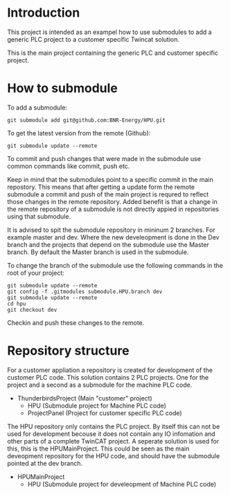 # Introduction

This project is intended as an exampel how to use submodules to add a generic 
PLC project to a customer specific Twincat solution.


This is the main project containing the generic PLC and customer specific
project.

# How to submodule

To add a submodule:

	git submodule add git@github.com:BNR-Energy/HPU.git

To get the latest version from the remote (Github):

	git submodule update --remote

To commit and push changes that were made in the submodule use common commands
like commit, push etc.

Keep in mind that the submodules point to a specific commit in the main
repostory. This means that after getting a update form the remote submodule a
commit and push of the main project is requred to reflect those changes in the
remote repository. Added benefit is that a change in the remote repository of
a submodule is not directly appied in repositories using that submodule.

It is advised to spit the submodule repository in mininum 2 branches. For
example master and dev. Where the new develeopment is done in the Dev branch and
the projects that depend on the submodule use the Master branch. By default the
Master branch is used in the submodule.

To change the branch of the submodule use the following commands in the root of
your project:

	git submodule update --remote
	git config -f .gitmodules submodule.HPU.branch dev
	git submodule update --remote
	cd hpu
	git checkout dev
Checkin and push these changes to the remote.

# Repository structure

For a customer appliation a repository is created for development of the
customer PLC code. This solution contains 2 PLC projects. One for the project
and a second as a submodule for the machine PLC code.

- ThunderbirdsProject (Main "customer" project)
  - HPU (Submodule project for Machine PLC code)
  - ProjectPanel (Project for customer specific PLC code)

The HPU repository only contains the PLC project. By itself this can not be used
for development becouse it does not contain any IO infomation and other parts
of a complete TwinCAT project. A seperate solution is used for this, this is the
HPUMainProject. This could be seen as the main deveopment repository for the HPU
code, and should have the submodule pointed at the dev branch.

- HPUMainProject
  - HPU (Submodule project for develeopment of Machine PLC code)